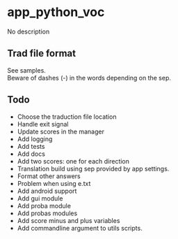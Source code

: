 # app_python_voc
No description

Trad file format
----------------
See samples.  
Beware of dashes (-) in the words depending on the sep.

Todo
----
- Choose the traduction file location
- Handle exit signal
- Update scores in the manager
- Add logging
- Add tests
- Add docs
- Add two scores: one for each direction
- Translation build using sep provided by app settings.
- Format other answers
- Problem when using e.txt
- Add android support
- Add gui module
- Add proba module
- Add probas modules
- Add score minus and plus variables
- Add commandline argument to utils scripts.